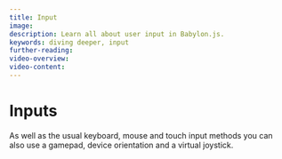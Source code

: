 ```yaml
---
title: Input
image: 
description: Learn all about user input in Babylon.js.
keywords: diving deeper, input
further-reading:
video-overview:
video-content:
---
```


# Inputs

As well as the usual keyboard, mouse and touch input methods you can also use a gamepad, device orientation and a virtual joystick.